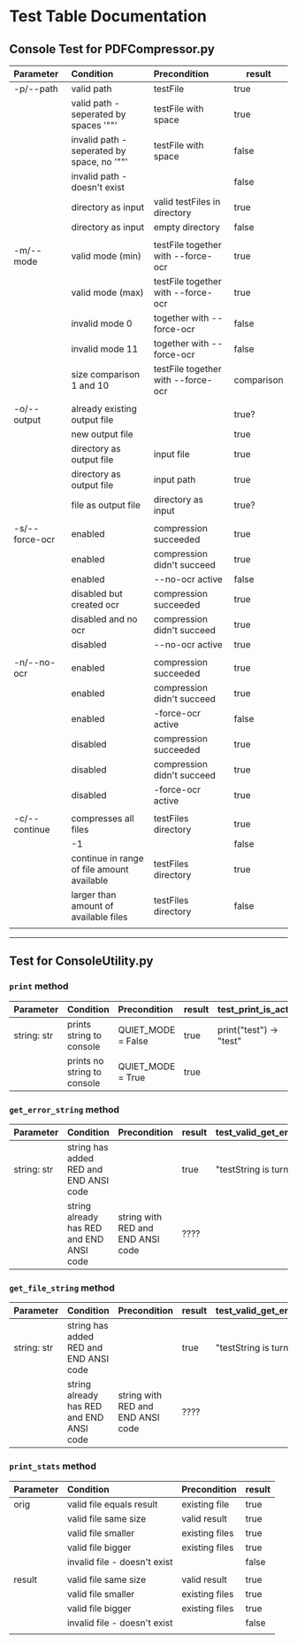 # Test Table Documentation

## Console Test for PDFCompressor.py

| Parameter      | Condition                                  | Precondition                       | result     |
|:---------------|:-------------------------------------------|:-----------------------------------|------------|
| -p/--path      | valid path                                 | testFile                           | true       |
|                | valid path - seperated by spaces '""'      | testFile with space                | true       |
|                | invalid path - seperated by space, no '""' | testFile with space                | false      |
|                | invalid path - doesn't exist               |                                    | false      |
|                | directory as input                         | valid testFiles in directory       | true       |
|                | directory as input                         | empty directory                    | false      |
|                |                                            |                                    |            |
| -m/--mode      | valid mode (min)                           | testFile together with --force-ocr | true       |
|                | valid mode (max)                           | testFile together with --force-ocr | true       |
|                | invalid mode 0                             | together with --force-ocr          | false      |
|                | invalid mode 11                            | together with --force-ocr          | false      |
|                | size comparison 1 and 10                   | testFile together with --force-ocr | comparison |
|                |                                            |                                    |            |
| -o/--output    | already existing output file               |                                    | true?      |
|                | new output file                            |                                    | true       |
|                | directory as output file                   | input file                         | true       |
|                | directory as output file                   | input path                         | true       |
|                | file as output file                        | directory as input                 | true?      |
|                |                                            |                                    |            |
| -s/--force-ocr | enabled                                    | compression succeeded              | true       |
|                | enabled                                    | compression didn't succeed         | true       |
|                | enabled                                    | --no-ocr active                    | false      |
|                | disabled but created ocr                   | compression succeeded              | true       |
|                | disabled and no ocr                        | compression didn't succeed         | true       |
|                | disabled                                   | --no-ocr active                    | true       |
|                |                                            |                                    |            |
| -n/--no-ocr    | enabled                                    | compression succeeded              | true       |
|                | enabled                                    | compression didn't succeed         | true       |
|                | enabled                                    | -force-ocr active                  | false      |
|                | disabled                                   | compression succeeded              | true       |
|                | disabled                                   | compression didn't succeed         | true       |
|                | disabled                                   | -force-ocr active                  | true       |
|                |                                            |                                    |            |
| -c/--continue  | compresses all files                       | testFiles directory                | true       |
|                | -1                                         |                                    | false      |
|                | continue in range of file amount available | testFiles directory                | true       |
|                | larger than amount of available files      | testFiles directory                | false      |
|                |                                            |                                    |            |

_______________________________
##  Test for ConsoleUtility.py

### `print` method
| Parameter   | Condition                   | Precondition       | result | test_print_is_active     | test_print_is_not_active |
|:------------|:----------------------------|:-------------------|--------|--------------------------|--------------------------|
| string: str | prints string to console    | QUIET_MODE = False | true   | print("test") -> "test"  |                          |
|             | prints no string to console | QUIET_MODE = True  | true   |                          | print("test") -> ""      |

### `get_error_string` method
| Parameter   | Condition                                  | Precondition                      | result | test_valid_get_error_string | test_valid_string_already_ansi_colored_get_error_string |
|:------------|:-------------------------------------------|:----------------------------------|--------|-----------------------------|---------------------------------------------------------|
| string: str | string has added RED and END ANSI code     |                                   | true   | "testString is turned red"  |                                                         |
|             | string already has RED and END ANSI code   | string with RED and END ANSI code | ????   |                             | RED"testString is turned red"END                        |

### `get_file_string` method
| Parameter   | Condition                                  | Precondition                      | result | test_valid_get_error_string | test_valid_string_already_ansi_colored_get_error_string |
|:------------|:-------------------------------------------|:----------------------------------|--------|-----------------------------|---------------------------------------------------------|
| string: str | string has added RED and END ANSI code     |                                   | true   | "testString is turned red"  |                                                         |
|             | string already has RED and END ANSI code   | string with RED and END ANSI code | ????   |                             | RED"testString is turned red"END                        |

### `print_stats` method
| Parameter | Condition                    | Precondition    | result |
|:----------|:-----------------------------|:----------------|--------|
| orig      | valid file equals result     | existing file   | true   |
|           | valid file same size         | valid result    | true   |
|           | valid file smaller           | existing files  | true   |
|           | valid file bigger            | existing files  | true   |
|           | invalid file - doesn't exist |                 | false  |
|           |                              |                 |        |
| result    | valid file same size         | valid result    | true   |
|           | valid file smaller           | existing files  | true   |
|           | valid file bigger            | existing files  | true   |
|           | invalid file - doesn't exist |                 | false  |
|           |                              |                 |        |




